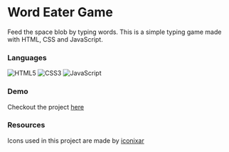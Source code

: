 # Word Eater Game
Feed the space blob by typing words. This is a simple typing game made with HTML, CSS and JavaScript.

### Languages
![HTML5](https://img.shields.io/badge/html5-%23E34F26.svg?style=for-the-badge&logo=html5&logoColor=white)
![CSS3](https://img.shields.io/badge/css3-%231572B6.svg?style=for-the-badge&logo=css3&logoColor=white)
![JavaScript](https://img.shields.io/badge/javascript-%23323330.svg?style=for-the-badge&logo=javascript&logoColor=%23F7DF1E)

### Demo
Checkout the project [here](https://mattbanuag.github.io/word-eater-game/) 

### Resources
Icons used in this project are made by [iconixar](https://www.flaticon.com/authors/iconixar)
